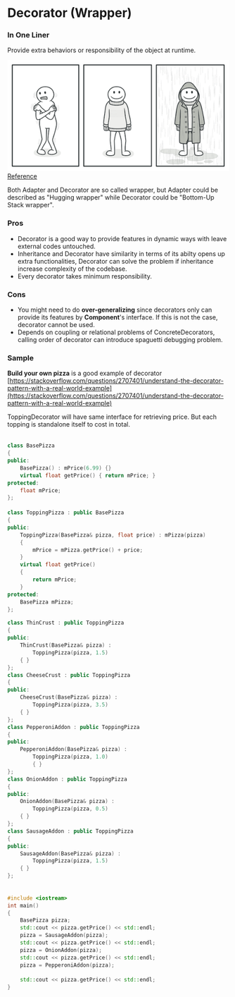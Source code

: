 #  Decorator (Wrapper)

### In One Liner

Provide extra behaviors or responsibility of the object at runtime. 

![Decorator](./images/decorator.png)
[Reference](https://refactoring.guru/design-patterns/decorator)

Both Adapter and Decorator are so called wrapper, but Adapter could be described as "Hugging wrapper" while Decorator could be "Bottom-Up Stack wrapper".

### Pros 

- Decorator is a good way to provide features in dynamic ways with leave external codes untouched.
- Inheritance and Decorator have similarity in terms of its abilty opens up extra functionalities, Decorator can solve the problem if inheritance increase complexity of the codebase.
- Every decorator takes minimum responsibility.

### Cons

- You might need to do **over-generalizing** since decorators only can provide its features by **Component**'s interface. If this is not the case, decorator cannot be used.
- Depends on coupling or relational problems of ConcreteDecorators, calling order of decorator can introduce spaguetti debugging problem.

### Sample

**Build your own pizza** is a good example of decorator
[https://stackoverflow.com/questions/2707401/understand-the-decorator-pattern-with-a-real-world-example](https://stackoverflow.com/questions/2707401/understand-the-decorator-pattern-with-a-real-world-example)

ToppingDecorator will have same interface for retrieving price. But each topping is standalone itself to cost in total.

```c++

class BasePizza
{
public:
    BasePizza() : mPrice(6.99) {}
    virtual float getPrice() { return mPrice; }
protected:
    float mPrice;
};

class ToppingPizza : public BasePizza
{
public:
    ToppingPizza(BasePizza& pizza, float price) : mPizza(pizza)
    {
        mPrice = mPizza.getPrice() + price;
    }
    virtual float getPrice() 
    {
        return mPrice;
    }
protected:
    BasePizza mPizza;
};
```

```c++
class ThinCrust : public ToppingPizza
{
public:
    ThinCrust(BasePizza& pizza) :
        ToppingPizza(pizza, 1.5)
    { }
};
class CheeseCrust : public ToppingPizza
{
public:
    CheeseCrust(BasePizza& pizza) :
        ToppingPizza(pizza, 3.5)
    { }
};
class PepperoniAddon : public ToppingPizza
{
public:
    PepperoniAddon(BasePizza& pizza) :
        ToppingPizza(pizza, 1.0)
        { }
};
class OnionAddon : public ToppingPizza
{
public:
    OnionAddon(BasePizza& pizza) :
        ToppingPizza(pizza, 0.5)
    { }
};
class SausageAddon : public ToppingPizza
{
public:
    SausageAddon(BasePizza& pizza) :
        ToppingPizza(pizza, 1.5)
    { }
};


#include <iostream>
int main()
{
    BasePizza pizza;
    std::cout << pizza.getPrice() << std::endl;
    pizza = SausageAddon(pizza);
    std::cout << pizza.getPrice() << std::endl;
    pizza = OnionAddon(pizza);
    std::cout << pizza.getPrice() << std::endl;
    pizza = PepperoniAddon(pizza);

    std::cout << pizza.getPrice() << std::endl;
}
```
